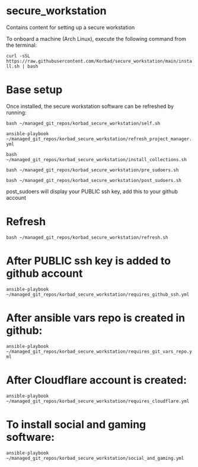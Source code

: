 # secure_workstation
Contains content for setting up a secure workstation

To onboard a machine (Arch Linux), execute the following command from the terminal:

```curl -sSL https://raw.githubusercontent.com/Korbad/secure_workstation/main/install.sh | bash```

# Base setup

Once installed, the secure workstation software can be refreshed by running:

```bash ~/managed_git_repos/korbad_secure_workstation/self.sh```

```ansible-playbook ~/managed_git_repos/korbad_secure_workstation/refresh_project_manager.yml```

```bash ~/managed_git_repos/korbad_secure_workstation/install_collections.sh```

```bash ~/managed_git_repos/korbad_secure_workstation/pre_sudoers.sh```

```bash ~/managed_git_repos/korbad_secure_workstation/post_sudoers.sh```

post_sudoers will display your PUBLIC ssh key, add this to your github account

# Refresh

```bash ~/managed_git_repos/korbad_secure_workstation/refresh.sh```

# After PUBLIC ssh key is added to github account

```ansible-playbook ~/managed_git_repos/korbad_secure_workstation/requires_github_ssh.yml```

# After ansible vars repo is created in github: 
```ansible-playbook ~/managed_git_repos/korbad_secure_workstation/requires_git_vars_repo.yml```

# After Cloudflare account is created:
 ```ansible-playbook ~/managed_git_repos/korbad_secure_workstation/requires_cloudflare.yml```

# To install social and gaming software:
 ```ansible-playbook ~/managed_git_repos/korbad_secure_workstation/social_and_gaming.yml```